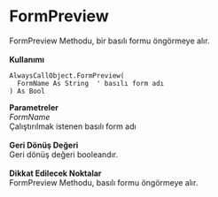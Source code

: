 # FormPreview

FormPreview Methodu, bir basılı formu öngörmeye alır.\
\
**Kullanımı**

```
AlwaysCallObject.FormPreview(
  FormName As String  ' basılı form adı
) As Bool
```

**Parametreler**\
_FormName_\
Çalıştırılmak istenen basılı form adı\
\
**Geri Dönüş Değeri**\
Geri dönüş değeri booleandır.\
\
**Dikkat Edilecek Noktalar**\
FormPreview Methodu, basılı formu öngörmeye alır.
